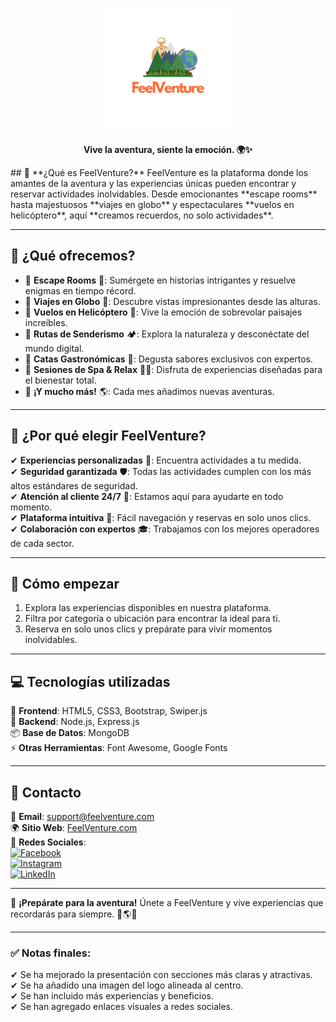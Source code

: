 <p align="center">
  <img src="assets/img/logo_Feelventure.png" alt="FeelVenture Logo" width="200">
</p>

<p align="center">
  <b>Vive la aventura, siente la emoción. 🌍✨</b>
</p>  
## 📌 **¿Qué es FeelVenture?**  
FeelVenture es la plataforma donde los amantes de la aventura y las experiencias únicas pueden encontrar y reservar actividades inolvidables. Desde emocionantes **escape rooms** hasta majestuosos **viajes en globo** y espectaculares **vuelos en helicóptero**, aquí **creamos recuerdos, no solo actividades**.  

---

## 🌟 **¿Qué ofrecemos?**  

- 🔹 **Escape Rooms** 🧩: Sumérgete en historias intrigantes y resuelve enigmas en tiempo récord.  
- 🔹 **Viajes en Globo** 🎈: Descubre vistas impresionantes desde las alturas.  
- 🔹 **Vuelos en Helicóptero** 🚁: Vive la emoción de sobrevolar paisajes increíbles.  
- 🔹 **Rutas de Senderismo** 🏕️: Explora la naturaleza y desconéctate del mundo digital.  
- 🔹 **Catas Gastronómicas** 🍷: Degusta sabores exclusivos con expertos.  
- 🔹 **Sesiones de Spa & Relax** 💆‍♂️: Disfruta de experiencias diseñadas para el bienestar total.  
- 🔹 **¡Y mucho más!** 🌎: Cada mes añadimos nuevas aventuras.  

---

## 🚀 **¿Por qué elegir FeelVenture?**  

✔ **Experiencias personalizadas** 🎯: Encuentra actividades a tu medida.  
✔ **Seguridad garantizada** 🛡️: Todas las actividades cumplen con los más altos estándares de seguridad.  
✔ **Atención al cliente 24/7** 💬: Estamos aquí para ayudarte en todo momento.  
✔ **Plataforma intuitiva** 📱: Fácil navegación y reservas en solo unos clics.  
✔ **Colaboración con expertos** 🎓: Trabajamos con los mejores operadores de cada sector.  

---

## 📍 **Cómo empezar**  

1. Explora las experiencias disponibles en nuestra plataforma.  
2. Filtra por categoría o ubicación para encontrar la ideal para ti.  
3. Reserva en solo unos clics y prepárate para vivir momentos inolvidables.  

---

## 💻 **Tecnologías utilizadas**  

🚀 **Frontend**: HTML5, CSS3, Bootstrap, Swiper.js  
🔧 **Backend**: Node.js, Express.js  
📦 **Base de Datos**: MongoDB  
⚡ **Otras Herramientas**: Font Awesome, Google Fonts  

---

## 📩 **Contacto**  

📧 **Email**: support@feelventure.com  
🌍 **Sitio Web**: [FeelVenture.com](#)  
📱 **Redes Sociales**:  
[![Facebook](https://img.shields.io/badge/Facebook-1877F2?style=for-the-badge&logo=facebook&logoColor=white)](#)  
[![Instagram](https://img.shields.io/badge/Instagram-E4405F?style=for-the-badge&logo=instagram&logoColor=white)](#)  
[![LinkedIn](https://img.shields.io/badge/LinkedIn-0077B5?style=for-the-badge&logo=linkedin&logoColor=white)](#)  

---

📢 **¡Prepárate para la aventura!** Únete a FeelVenture y vive experiencias que recordarás para siempre. 🚀🌎✨  

---

### ✅ **Notas finales:**  
✔ Se ha mejorado la presentación con secciones más claras y atractivas.  
✔ Se ha añadido una imagen del logo alineada al centro.  
✔ Se han incluido más experiencias y beneficios.  
✔ Se han agregado enlaces visuales a redes sociales.  

